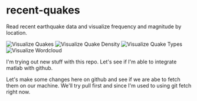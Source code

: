 # recent-quakes
Read recent earthquake data and visualize frequency and magnitude by location.

![Visualize Quakes](Figures/quakesboxplot.jpg)
![Visualize Quake Density](Figures/quakedensity.jpg)
![Visualize Quake Types](Figures/quakebubble.jpg)
![Visualize Wordcloud](Figures/quakewordcloud.jpg)

I'm trying out new stuff with this repo. Let's see if I'm able to integrate matlab with 
github. 

Let's make some changes here on github and see if we are abe to fetch them on our machine. 
We'll try pull first and since I'm used to using git fetch right now. 

